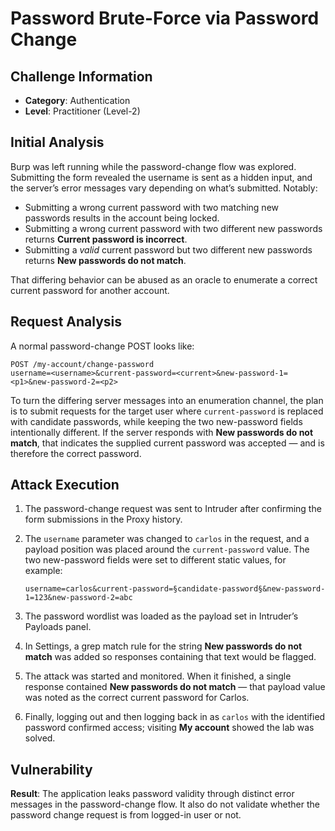 # Password Brute-Force via Password Change

## Challenge Information

* **Category**: Authentication
* **Level**: Practitioner (Level-2)

## Initial Analysis

Burp was left running while the password-change flow was explored. Submitting the form revealed the username is sent as a hidden input, and the server’s error messages vary depending on what’s submitted. Notably:

* Submitting a wrong current password with two matching new passwords results in the account being locked.
* Submitting a wrong current password with two different new passwords returns **Current password is incorrect**.
* Submitting a *valid* current password but two different new passwords returns **New passwords do not match**.

That differing behavior can be abused as an oracle to enumerate a correct current password for another account.

## Request Analysis

A normal password-change POST looks like:

```
POST /my-account/change-password
username=<username>&current-password=<current>&new-password-1=<p1>&new-password-2=<p2>
```

To turn the differing server messages into an enumeration channel, the plan is to submit requests for the target user where `current-password` is replaced with candidate passwords, while keeping the two new-password fields intentionally different. If the server responds with **New passwords do not match**, that indicates the supplied current password was accepted — and is therefore the correct password.

## Attack Execution

1. The password-change request was sent to Intruder after confirming the form submissions in the Proxy history.
2. The `username` parameter was changed to `carlos` in the request, and a payload position was placed around the `current-password` value. The two new-password fields were set to different static values, for example:

   ```
   username=carlos&current-password=§candidate-password§&new-password-1=123&new-password-2=abc
   ```
3. The password wordlist was loaded as the payload set in Intruder’s Payloads panel.
4. In Settings, a grep match rule for the string **New passwords do not match** was added so responses containing that text would be flagged.
5. The attack was started and monitored. When it finished, a single response contained **New passwords do not match** — that payload value was noted as the correct current password for Carlos.
6. Finally, logging out and then logging back in as `carlos` with the identified password confirmed access; visiting **My account** showed the lab was solved.

## Vulnerability

**Result**: The application leaks password validity through distinct error messages in the password-change flow. It also do not validate whether the password change request is from logged-in user or not.
